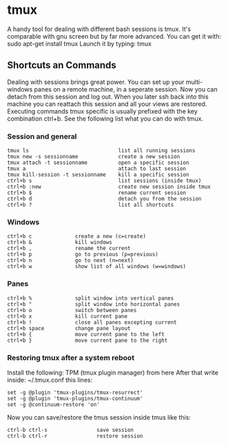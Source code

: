 # tmux

A handy tool for dealing with different bash sessions is tmux. It's comparable with gnu screen but by far more advanced. You can get it with:
sudo apt-get install tmux
Launch it by typing:
tmux

## Shortcuts an Commands

Dealing with sessions brings great power. You can set up your multi-windows panes on a remote machine, in a seperate session. Now you can detach from this session and log out. When you later ssh back into this machine you can reattach this session and all your views are restored. Executing commands tmux specific is usually prefixed with the key combination ctrl+b. See the following list what you can do with tmux.

### Session and general
```
tmux ls                             list all running sessions
tmux new -s sessionname             create a new session
tmux attach -t sessionname          open a specific session
tmux a                              attach to last session
tmux kill-session -t sessionname    kill a specific session
ctrl+b s                            list sessions (inside tmux)
ctrl+b :new                         create new session inside tmux
ctrl+b $                            rename current session
ctrl+b d                            detach you from the session
ctrl+b ?                            list all shortcuts
```

### Windows
```
ctrl+b c              create a new (c=create)
ctrl+b &              kill windows
ctrl+b ,              rename the current
ctrl+b p              go to previous (p=previous)
ctrl+b n              go to next (n=next)
ctrl+b w              show list of all windows (w=windows)
```

### Panes
```
ctrl+b %              split window into vertical panes
ctrl+b "              split window into horizontal panes
ctrl+b o              switch between panes
ctrl+b x              kill current pane
ctrl+b !              close all panes excepting current
ctrl+b space          change pane layout
ctrl+b {              move current pane to the left
ctrl+b }              move current pane to the right
```

### Restoring tmux after a system reboot

Install the following: TPM (tmux plugin manager) from here
After that write inside: ~/.tmux.conf this lines:
```
set -g @plugin 'tmux-plugins/tmux-resurrect'
set -g @plugin 'tmux-plugins/tmux-continuum'
set -g @continuum-restore 'on'
```
Now you can save/restore the tmus session inside tmus like this:
```
ctrl-b ctrl-s                save session
ctrl-b ctrl-r                restore session
```
